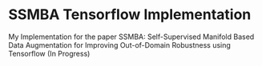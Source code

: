 # SSMBA Tensorflow Implementation

My Implementation for the paper SSMBA: Self-Supervised Manifold Based Data Augmentation for Improving Out-of-Domain Robustness using Tensorflow (In Progress)
